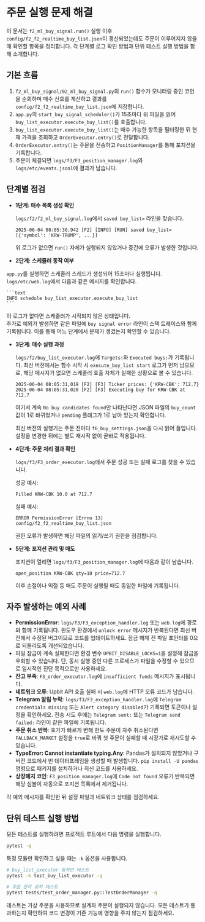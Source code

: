 # 주문 실행 문제 해결

이 문서는 `f2_ml_buy_signal.run()` 실행 이후 `config/f2_f2_realtime_buy_list.json`이 갱신되었는데도
주문이 이루어지지 않을 때 확인할 항목을 정리합니다. 각 단계별 로그 확인 방법과 단위 테스트
실행 방법을 함께 소개합니다.

## 기본 흐름
1. `f2_ml_buy_signal/02_ml_buy_signal.py`의 `run()` 함수가 모니터링 중인 코인을 순회하며
    매수 신호를 계산하고 결과를 `config/f2_f2_realtime_buy_list.json`에 저장합니다.
2. `app.py`의 `start_buy_signal_scheduler()`가 15초마다 위 파일을 읽어
    `buy_list_executor.execute_buy_list()`를 호출합니다.
3. `buy_list_executor.execute_buy_list()`는 매수 가능한 항목을 필터링한 뒤 현재 가격을 조회하고
    `OrderExecutor.entry()`로 전달합니다.
4. `OrderExecutor.entry()`는 주문을 전송하고 `PositionManager`를 통해 포지션을 기록합니다.
5. 주문이 체결되면 `logs/f3/F3_position_manager.log`와 `logs/etc/events.jsonl`에 결과가 남습니다.

## 단계별 점검
- **1단계: 매수 목록 생성 확인**

    `logs/f2/f2_ml_buy_signal.log`에서 `saved buy_list=` 라인을 찾습니다.

    ```text
    2025-06-04 08:05:30,942 [F2] [INFO] [RUN] saved buy_list=[{'symbol': 'KRW-TRUMP', ...}]
    ```

    위 로그가 없으면 `run()` 자체가 실행되지 않았거나 중간에 오류가 발생한 것입니다.

- **2단계: 스케줄러 동작 여부**

`app.py`를 실행하면 스케줄러 스레드가 생성되어 15초마다 실행됩니다.
`logs/etc/web.log`에서 다음과 같은 메시지를 확인합니다.

    ```text
    INFO schedule buy_list_executor.execute_buy_list
    ```

이 로그가 없다면 스케줄러가 시작되지 않은 상태입니다.  
추가로 예외가 발생하면 같은 파일에 ``buy signal error`` 라인이
스택 트레이스와 함께 기록됩니다. 이를 통해 어느 단계에서 문제가
생겼는지 확인할 수 있습니다.

- **3단계: 매수 실행 과정**

    `logs/f2/buy_list_executor.log`에 `Targets:`와 `Executed buys:`가 기록됩니다.
    최신 버전에서는 함수 시작 시 `execute_buy_list start` 로그가 먼저
    남으므로, 해당 메시지가 없으면 스케줄러 호출 자체가 실패한
    상황으로 볼 수 있습니다.

    ```text
    2025-06-04 08:05:31,019 [F2] [F3] Ticker prices: {'KRW-CBK': 712.7}
    2025-06-04 08:05:31,020 [F2] [F3] Executing buy for KRW-CBK at 712.7
    ```

    여기서 계속 `No buy candidates found`만 나타난다면 JSON 파일의 `buy_count` 값이 1로 바뀌었거나
    `pending` 플래그가 1로 남아 있는지 확인합니다.

    최신 버전의 실행기는 주문 전마다 `f6_buy_settings.json`을 다시 읽어 들입니다.
    설정을 변경한 뒤에는 별도 재시작 없이 곧바로 적용됩니다.

- **4단계: 주문 처리 결과 확인**

    `logs/f3/F3_order_executor.log`에서 주문 성공 또는 실패 로그를 찾을 수 있습니다.

    성공 예시:

    ```text
    Filled KRW-CBK 10.0 at 712.7
    ```

    실패 예시:

    ```text
    ERROR PermissionError [Errno 13] config/f2_f2_realtime_buy_list.json
    ```

    권한 오류가 발생하면 해당 파일의 읽기/쓰기 권한을 점검합니다.

- **5단계: 포지션 관리 및 매도**

    포지션이 열리면 `logs/f3/F3_position_manager.log`에 다음과 같이 남습니다.

    ```text
    open_position KRW-CBK qty=10 price=712.7
    ```

    이후 손절이나 익절 등 매도 주문이 실행될 때도 동일한 파일에 기록됩니다.

## 자주 발생하는 예외 사례
- **PermissionError**: `logs/f3/F3_exception_handler.log` 또는 `web.log`에 경로와 함께
  기록됩니다. 윈도우 환경에서 `unlock error` 메시지가 반복된다면 최신 버전에서 수정된
  버그이므로 코드를 업데이트하세요. 잠금 해제 전 파일 포인터를 0으로 되돌리도록
  개선되었습니다.
- 파일 잠금이 계속 실패한다면 환경 변수 `UPBIT_DISABLE_LOCKS=1`을 설정해 잠금을
  우회할 수 있습니다. 단, 동시 실행 중인 다른 프로세스가 파일을 수정할 수 있으므로
  일시적인 진단 목적으로만 사용하세요.
- **잔고 부족**: `F3_order_executor.log`에 `insufficient funds` 메시지가 표시됩니다.
- **네트워크 오류**: Upbit API 호출 실패 시 `web.log`에 HTTP 오류 코드가 남습니다.
- **Telegram 알림 누락**: `logs/f3/F3_exception_handler.log`에
  `Telegram credentials missing` 또는 `Alert category disabled`가
  기록되면 토큰이나 설정을 확인하세요.
  전송 시도 후에는 `Telegram sent:` 또는 `Telegram send failed:` 라인이
  같은 파일에 기록됩니다.
- **주문 취소 반복**: 호가가 빠르게 변해 한도 주문이 자주 취소된다면
  `FALLBACK_MARKET` 설정을 `true`로 바꿔 첫 주문이 실패할 때 시장가로
  재시도할 수 있습니다.
- **TypeError: Cannot instantiate typing.Any**: Pandas가 설치되지 않았거나
  구버전 코드에서 빈 데이터프레임을 생성할 때 발생합니다. `pip install -U pandas`
  명령으로 패키지를 설치하거나 최신 코드를 사용하세요.
- **상장폐지 코인**: `F3_position_manager.log`에 `Code not found` 오류가 반복되면
  해당 심볼이 자동으로 포지션 목록에서 제거됩니다.

각 예외 메시지를 확인한 뒤 설정 파일과 네트워크 상태를 점검하세요.

## 단위 테스트 실행 방법
모든 테스트를 실행하려면 프로젝트 루트에서 다음 명령을 실행합니다.

```bash
pytest -q
```

특정 모듈만 확인하고 싶을 때는 `-k` 옵션을 사용합니다.

```bash
# buy_list_executor 동작만 테스트
pytest -k test_buy_list_executor -q

# 주문 관리 로직 테스트
pytest tests/test_order_manager.py::TestOrderManager -q
```

테스트는 가상 주문을 사용하므로 실계좌 주문이 실행되지 않습니다. 모든 테스트가 통과하는지
확인하여 코드 변경이 기존 기능에 영향을 주지 않는지 점검하세요.
